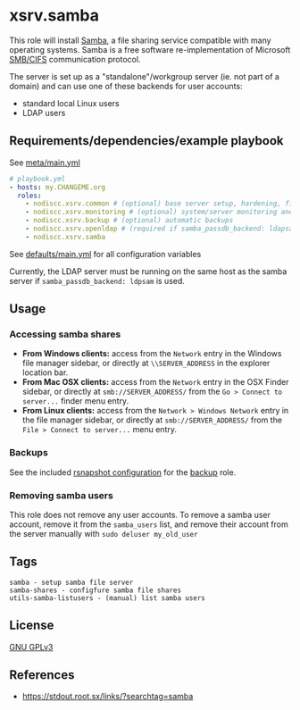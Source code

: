 # xsrv.samba

This role will install [Samba](https://en.wikipedia.org/wiki/Samba_(software)), a file sharing service compatible with many operating systems. Samba is a free software re-implementation of Microsoft [SMB/CIFS](https://en.wikipedia.org/wiki/Server_Message_Block) communication protocol.

The server is set up as a "standalone"/workgroup server (ie. not part of a domain) and can use one of these backends for user accounts:
- standard local Linux users
- LDAP users

## Requirements/dependencies/example playbook

See [meta/main.yml](meta/main.yml)

```yaml
# playbook.yml
- hosts: my.CHANGEME.org
  roles:
    - nodiscc.xsrv.common # (optional) base server setup, hardening, firewall
    - nodiscc.xsrv.monitoring # (optional) system/server monitoring and health checks
    - nodiscc.xsrv.backup # (optional) automatic backups
    - nodiscc.xsrv.openldap # (required if samba_passdb_backend: ldapsam) LDAP user backend
    - nodiscc.xsrv.samba
```

See [defaults/main.yml](defaults/main.yml) for all configuration variables

Currently, the LDAP server must be running on the same host as the samba server if `samba_passdb_backend: ldpsam` is used.

## Usage

### Accessing samba shares

- **From Windows clients:** access from the `Network` entry in the Windows file manager sidebar, or directly at `\\SERVER_ADDRESS` in the explorer location bar.
- **From Mac OSX clients:** access from the `Network` entry in the OSX Finder sidebar, or directly at `smb://SERVER_ADDRESS/` from the `Go > Connect to server...` finder menu entry.
- **From Linux clients:** access from the `Network > Windows Network` entry in the file manager sidebar, or directly at `smb://SERVER_ADDRESS/` from the `File > Connect to server...` menu entry.

### Backups

See the included [rsnapshot configuration](templates/etc_rsnapshot.d_samba.conf.j2) for the [backup](../backup/) role.

### Removing samba users

This role does not remove any user accounts. To remove a samba user account, remove it from the `samba_users` list, and remove their account from the server manually with `sudo deluser my_old_user`

## Tags

<!--BEGIN TAGS LIST-->
```
samba - setup samba file server
samba-shares - configfure samba file shares
utils-samba-listusers - (manual) list samba users
```
<!--END TAGS LIST-->

## License

[GNU GPLv3](../../LICENSE)


## References

- https://stdout.root.sx/links/?searchtag=samba
